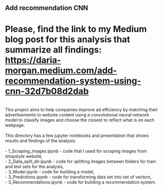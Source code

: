 ## Add recommendation CNN
# Please, find the link to my Medium blog post for this analysis that summarize all findings: https://daria-morgan.medium.com/add-recommendation-system-using-cnn-32d7b08d2dab 

<br>
This project aims to help companies improve ad efficiency by matching their advertisements to website content using a convolutional neural network model to classify images and choose the closest to reflect what is on each webpage.
<br>
<br>
This directory has a few jupyter notebooks and presentation that shows results and findings of the analysis: <br>
<br>
- 1_Scraping_images.ipynb - code that I used for scraping images from shopstyle website, <br>
- 2_Data_split_dir.ipynb - code for splitting images between folders for train and test sets for the analysis, <br>
- 3_Model.ipynb - code for building a model, <br>
- 3_Predictions.ipynb - code for transforming data set into set of vectors, <br> 
- 3_Recommendations.ipynb - code for building a recommendation system.<br><br>
